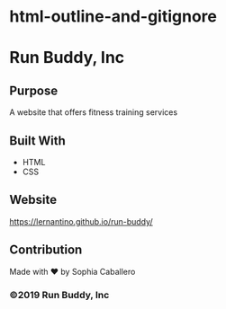 # html-outline-and-gitignore
# Run Buddy, Inc

## Purpose
A website that offers fitness training services

## Built With
* HTML
* CSS

## Website
https://lernantino.github.io/run-buddy/

## Contribution
Made with ❤️ by Sophia Caballero

### ©️2019 Run Buddy, Inc
